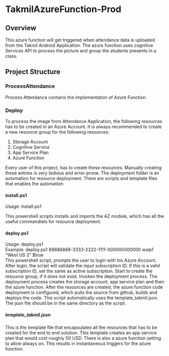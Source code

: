 # TakmilAzureFunction-Prod

## Overview

This azure function will get triggered when attendance data is uploaded from the Takmil Android Application. The azure function uses cognitive Services API to process the picture and group the students presents in a class.

## Project Structure

### ProcessAttendance

Process Attendance contains the implementation of Azure Function.

### Deploy

To process the image from Attendance Application, the following resources has to be created in an Azure Account. It is always recommended to create a new resource group for the following resources:

1. Storage Account
2. Cognitive Service
3. App Service Plan
4. Azure Function

Every user of this project, has to create these resources. Manually creating these entries is very tedious and error-prone. The deployment folder is an automation for resource deployment. There are scripts and template files that enables the automation

#### install.ps1

Usage: install.ps1

This powershell scripts installs and imports the AZ module, which has all the useful commandlets for resource deployment.

#### deploy.ps1

Usage: deploy.ps1 <subscriptionid> <resourcegroupname> <location> <overwriteresources>
<br>
Example: deploy.ps1 88888888-3333-2222-1111-000000000000 wslp1 "West US 2" \$true
<br>
This powershell script, prompts the user to login with his Azure Account. After login, the script will validate the input subscription ID. If this is a valid subscription ID, set the same as active subscription. Start to create the resource group, if it does not exist. Invokes the deployment process. The deployment process creates the storage account, app service plan and then the azure function. After the resources are created, the azure function code deployment is configured, which pulls the source from github, builds and deploys the code. This script automatically uses the template_takmil.json. The json file should be in the same directory as the script.

##### template_takmil.json

This is the template file that encapsulates all the resources that has to be created for the end to end solution. This template creates an app service plan that would cost roughly 50 USD. There is also a azure function setting to allow always on. This results in instantaneous triggers for the azure function.